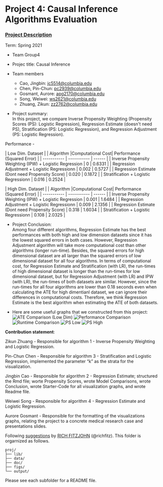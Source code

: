 # Project 4: Causal Inference Algorithms Evaluation

### [Project Description](doc/project4_desc.md)

Term: Spring 2021

+ Team Group4
+ Projec title: Causal Inference
+ Team members
	+ Cao, Jingbin: jc5514@columbia.edu
	+ Chen, Pin-Chun: pc2939@columbia.edu
	+ Gosmant, Aurore: apg2170@columbia.edu
	+ Song, Weiwei: ws2621@columbia.edu
	+ Zhuang, Zikun: zz2762@columbia.edu   

+ Project summary:  
In this project, we compare Inverse Propensity Weighting (Propensity Scores (PS): Logistic Regression), Regression Estimate (doesn't need PS), Stratification (PS: Logistic Regression), and Regression Adjustment (PS: Logistic Regression).

Performance -

| Low Dim. Dataset |
| Algorithm      |Computational Cost| Performance (Squared Error) |
| ----------- | ----------- | ------    |
| Inverse Propensity Weighting (IPW) + Logistic Regression     |  0    |  0.6331     |
| Regression Adjustment + Logistic Regressionn      |  0.002    |   0.5727    |
| Regression Estimate (Dont need Propensity Score)      |  0.020      |   0.1872   |
| Stratification + Logistic Regressionn      |   0.016    |   0.2524   |


| High Dim. Dataset |
| Algorithm      |Computational Cost| Performance (Squared Error) |
| ----------- | ----------- | ------    |
| Inverse Propensity Weighting (IPW) + Logistic Regression     |  0.001    |  1.6484     |
| Regression Adjustment + Logistic Regressionn      |   0.009    |   2.1356    |
| Regression Estimate (Dont need Propensity Score)      |  0.318      |   1.6034   |
| Stratification + Logistic Regressionn      |   0.108    |   2.0325    |

+ Project Conclusion:  
Among four different algorithms, Regression Estimate has the best performances with both high and low dimension datasets since it has the lowest squared errors in both cases. However, Regression Adjustment algorithm will take more computational cost than other algorithms (longer run-time). Besides, the squared errors for high dimensional dataset are all larger than the squared errors of low dimensional dataset for all four algorithms. In terms of computational cost, for Regression Estimate and Stratification (with LR), the run-times of high dimensional dataset is longer than the run-times for low dimensional dataset, but for Regression Adjustment (with LR) and IPW (with LR), the run-times of both datasets are similar. However, since the run-times for all four algorithms are lower than 0.18 seconds even when calculating the ATE for high dimentianl dataset, we can ignore their differences in computational costs. Therefore, we think Regression Estimate is the best algorithm when estimating the ATE of both datasets.   

+ Here are some useful graphs that we constructed from this project:  
![ATE Comparison (Low Dim)](https://github.com/TZstatsADS/Spring2021-Project4-project5_group4/blob/main/figs/ATE.jpeg)
![Performance Comparison](https://github.com/TZstatsADS/Spring2021-Project4-project5_group4/blob/main/figs/performance.jpeg)
![Runtime Comparison](https://github.com/TZstatsADS/Spring2021-Project4-project5_group4/blob/main/figs/runtime.jpeg)
![PS Low](https://github.com/TZstatsADS/Spring2021-Project4-project5_group4/blob/main/figs/ps_low.jpeg)
![PS High](https://github.com/TZstatsADS/Spring2021-Project4-project5_group4/blob/main/figs/ps_high.jpeg)

**Contribution statement**:  

Zikun Zhuang - Responsible for algorithm 1 - Inverse Propensity Weighting and Logistic Regression.  

Pin-Chun Chen - Responsible for algorithm 3 - Stratification and Logistic Regression, implemented the parameter “k” as the strata for the visualization.   

Jingbin Cao - Responsible for algorithm 2 - Regression Estimate; structured the Rmd file; worte Propensity Scores, wrote Model Comparisons, wrote Conclusion, wrote Starter-Code for all visualization graphs, and wrote Readme file.  

Weiwei Song - Responsible for algorithm 4 - Regression Estimate and Logistic Regression.  

Aurore Gosmant - Responsible for the formatting of the visualizations graphs, relating the project to a concrete medical research case and presentations slides.  


Following [suggestions](http://nicercode.github.io/blog/2013-04-05-projects/) by [RICH FITZJOHN](http://nicercode.github.io/about/#Team) (@richfitz). This folder is orgarnized as follows.

```
proj/
├── lib/
├── data/
├── doc/
├── figs/
└── output/
```

Please see each subfolder for a README file.
